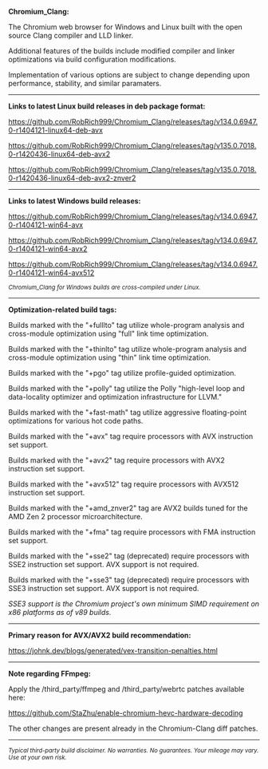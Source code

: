 **Chromium_Clang:**

The Chromium web browser for Windows and Linux built with the open source Clang compiler and LLD linker.

Additional features of the builds include modified compiler and linker optimizations via build configuration modifications.

Implementation of various options are subject to change depending upon performance, stability, and similar paramaters.

****

**Links to latest Linux build releases in deb package format:**

https://github.com/RobRich999/Chromium_Clang/releases/tag/v134.0.6947.0-r1404121-linux64-deb-avx

https://github.com/RobRich999/Chromium_Clang/releases/tag/v135.0.7018.0-r1420436-linux64-deb-avx2

https://github.com/RobRich999/Chromium_Clang/releases/tag/v135.0.7018.0-r1420436-linux64-deb-avx2-znver2

****

**Links to latest Windows build releases:**

https://github.com/RobRich999/Chromium_Clang/releases/tag/v134.0.6947.0-r1404121-win64-avx

https://github.com/RobRich999/Chromium_Clang/releases/tag/v134.0.6947.0-r1404121-win64-avx2

https://github.com/RobRich999/Chromium_Clang/releases/tag/v134.0.6947.0-r1404121-win64-avx512

<sub>*Chromium_Clang for Windows builds are cross-compiled under Linux.*</sub>

****

**Optimization-related build tags:**

Builds marked with the "+fulllto" tag utilize whole-program analysis and cross-module optimization using "full" link time optimization.

Builds marked with the "+thinlto" tag utilize whole-program analysis and cross-module optimization using "thin" link time optimization.

Builds marked with the "+pgo" tag utilize profile-guided optimization.

Builds marked with the "+polly" tag utilize the Polly "high-level loop and data-locality optimizer and optimization infrastructure for LLVM."

Builds marked with the "+fast-math" tag utilize aggressive floating-point optimizations for various hot code paths.

Builds marked with the "+avx" tag require processors with AVX instruction set support.

Builds marked with the "+avx2" tag require processors with AVX2 instruction set support.

Builds marked with the "+avx512" tag require processors with AVX512 instruction set support.

Builds marked with the "+amd_znver2" tag are AVX2 builds tuned for the AMD Zen 2 processor microarchitecture.

Builds marked with the "+fma" tag require processors with FMA instruction set support.

Builds marked with the "+sse2" tag (deprecated) require processors with SSE2 instruction set support. AVX support is not required.

Builds marked with the "+sse3" tag (deprecated) require processors with SSE3 instruction set support. AVX support is not required.

*SSE3 support is the Chromium project's own minimum SIMD requirement on x86 platforms as of v89 builds.*

****

**Primary reason for AVX/AVX2 build recommendation:**

https://johnk.dev/blogs/generated/vex-transition-penalties.html


****

**Note regarding FFmpeg:**

Apply the /third_party/ffmpeg and /third_party/webrtc patches available here:

https://github.com/StaZhu/enable-chromium-hevc-hardware-decoding

The other changes are present already in the Chromium-Clang diff patches.

****

<sub>*Typical third-party build disclaimer. No warranties. No guarantees. Your mileage may vary. Use at your own risk.*</sub>
